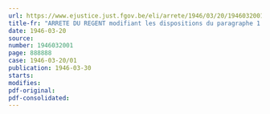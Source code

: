```yaml
---
url: https://www.ejustice.just.fgov.be/eli/arrete/1946/03/20/1946032001/justel
title-fr: "ARRETE DU REGENT modifiant les dispositions du paragraphe 1 de l'article 114 du règlement général sur la police du roulage et de la circulation"
date: 1946-03-20
source:
number: 1946032001
page: 888888
case: 1946-03-20/01
publication: 1946-03-30
starts:
modifies:
pdf-original:
pdf-consolidated:
---
```


